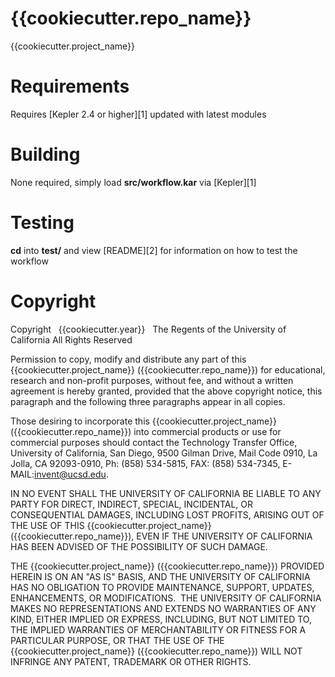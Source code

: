 {{cookiecutter.repo_name}}
=======================

{{cookiecutter.project_name}}

Requirements
============

Requires [Kepler 2.4 or higher][1] updated with latest modules

Building
========

None required, simply load **src/workflow.kar** via [Kepler][1]

Testing
=======

**cd** into **test/** and view [README][2] for information
on how to test the workflow

Copyright
=========
Copyright   {{cookiecutter.year}}   The Regents of the University of California
All Rights Reserved


Permission to copy, modify and distribute any part of this {{cookiecutter.project_name}} ({{cookiecutter.repo_name}}) for educational, research and non-profit purposes, without fee, and without a written agreement is hereby granted, provided that the above copyright notice, this paragraph and the following three paragraphs appear in all copies.

Those desiring to incorporate this {{cookiecutter.project_name}} ({{cookiecutter.repo_name}}) into commercial products or use for commercial purposes should contact the Technology Transfer Office, University of California, San Diego, 9500 Gilman Drive, Mail Code 0910, La Jolla, CA 92093-0910, Ph: (858) 534-5815, FAX: (858) 534-7345, E-MAIL:invent@ucsd.edu.

IN NO EVENT SHALL THE UNIVERSITY OF CALIFORNIA BE LIABLE TO ANY PARTY FOR DIRECT, INDIRECT, SPECIAL, INCIDENTAL, OR CONSEQUENTIAL DAMAGES, INCLUDING LOST PROFITS, ARISING OUT OF THE USE OF THIS {{cookiecutter.project_name}} ({{cookiecutter.repo_name}}), EVEN IF THE UNIVERSITY OF CALIFORNIA HAS BEEN ADVISED OF THE POSSIBILITY OF SUCH DAMAGE.

THE {{cookiecutter.project_name}} ({{cookiecutter.repo_name}}) PROVIDED HEREIN IS ON AN "AS IS" BASIS, AND THE UNIVERSITY OF CALIFORNIA HAS NO OBLIGATION TO PROVIDE MAINTENANCE, SUPPORT, UPDATES, ENHANCEMENTS, OR MODIFICATIONS.  THE UNIVERSITY OF CALIFORNIA MAKES NO REPRESENTATIONS AND EXTENDS NO WARRANTIES OF ANY KIND, EITHER IMPLIED OR EXPRESS, INCLUDING, BUT NOT LIMITED TO, THE IMPLIED WARRANTIES OF MERCHANTABILITY OR FITNESS FOR A PARTICULAR PURPOSE, OR THAT THE USE OF THE {{cookiecutter.project_name}} ({{cookiecutter.repo_name}}) WILL NOT INFRINGE ANY PATENT, TRADEMARK OR OTHER RIGHTS.

